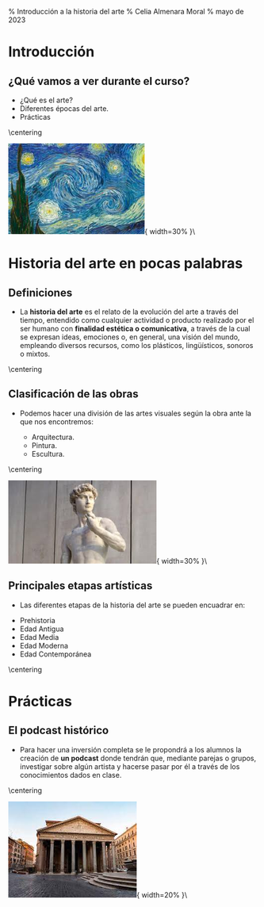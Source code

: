 % Introducción a la historia del arte
% Celia Almenara Moral
% mayo de 2023

# Introducción


## ¿Qué vamos a ver durante el curso?

 - ¿Qué es el arte?
 - Diferentes épocas del arte.
 - Prácticas

\centering

![noche estrellada](noche.jpg){ width=30% }\


# Historia del arte en pocas palabras


## Definiciones

* La **historia del arte** es el relato de la evolución del arte a través del tiempo, entendido como cualquier actividad o producto realizado por el ser humano con **finalidad estética o comunicativa**, a través de la cual se expresan ideas, emociones o, en general, una visión del mundo, empleando diversos recursos, como los plásticos, lingüísticos, sonoros o mixtos.

\centering


## Clasificación de las obras

* Podemos hacer una división de las artes visuales según la obra ante la que nos encontremos:
 
  - Arquitectura.
  - Pintura.
  - Escultura.

\centering

![david](david.jpg){ width=30% }\


## Principales etapas artísticas

* Las diferentes etapas de la historia del arte se pueden encuadrar en:

 - Prehistoria
 - Edad Antigua
 - Edad Media
 - Edad Moderna
 - Edad Contemporánea

\centering


# Prácticas

## El podcast histórico

* Para hacer una inversión completa se le propondrá a los alumnos la creación de **un podcast** donde tendrán que, mediante parejas o grupos, investigar sobre algún artista y hacerse pasar por él a través de los conocimientos dados en clase.

\centering

![panteon](panteon.jpg){ width=20% }\